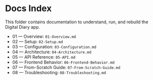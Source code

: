 # Docs Index

This folder contains documentation to understand, run, and rebuild the Digital Diary app.

- 01 — Overview: `01-Overview.md`
- 02 — Setup: `02-Setup.md`
- 03 — Configuration: `03-Configuration.md`
- 04 — Architecture: `04-Architecture.md`
- 05 — API Reference: `05-API.md`
- 06 — Frontend Behavior: `06-Frontend-Behavior.md`
- 07 — From-Scratch Guide: `07-From-Scratch-Guide.md`
- 08 — Troubleshooting: `08-Troubleshooting.md`
